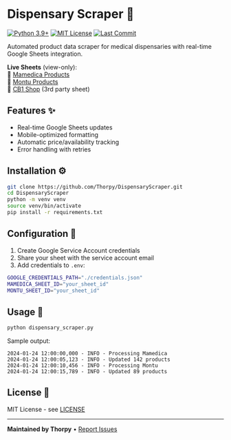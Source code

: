 # Dispensary Scraper 🍁

[![Python 3.9+](https://img.shields.io/badge/python-3.9+-blue.svg)](https://www.python.org/downloads/)
[![MIT License](https://img.shields.io/badge/license-MIT-green.svg)](LICENSE)
[![Last Commit](https://img.shields.io/github/last-commit/Thorpy/DispensaryScraper)](https://github.com/Thorpy/DispensaryScraper/commits/main)

Automated product data scraper for medical dispensaries with real-time Google Sheets integration.

**Live Sheets** (view-only):  
🔗 [Mamedica Products](https://docs.google.com/spreadsheets/d/1VmxZ_1crsz4_h-RxEdtxAI6kdeniUcHxyttlR1T1rJw/edit?usp=sharing)  
🔗 [Montu Products](https://docs.google.com/spreadsheets/d/1Ae_2QK40_VFgn1t4NAkPIvi0FwGu7mh67OK5hOEaQLU/edit?usp=sharing)  
🔗 [CB1 Shop](http://cb1.shop/) (3rd party sheet)


## Features ✨
- Real-time Google Sheets updates
- Mobile-optimized formatting
- Automatic price/availability tracking
- Error handling with retries

## Installation ⚙️
```bash
git clone https://github.com/Thorpy/DispensaryScraper.git
cd DispensaryScraper
python -m venv venv
source venv/bin/activate
pip install -r requirements.txt
```

## Configuration 🔧
1. Create Google Service Account credentials
2. Share your sheet with the service account email
3. Add credentials to `.env`:
```bash
GOOGLE_CREDENTIALS_PATH="./credentials.json"
MAMEDICA_SHEET_ID="your_sheet_id"
MONTU_SHEET_ID="your_sheet_id"
```

## Usage 🚀
```bash
python dispensary_scraper.py
```

Sample output:
```
2024-01-24 12:00:00,000 - INFO - Processing Mamedica
2024-01-24 12:00:05,123 - INFO - Updated 142 products
2024-01-24 12:00:10,456 - INFO - Processing Montu
2024-01-24 12:00:15,789 - INFO - Updated 89 products
```

## License 📄
MIT License - see [LICENSE](LICENSE)

---
**Maintained by Thorpy** • [Report Issues](https://github.com/Thorpy/DispensaryScraper/issues)
